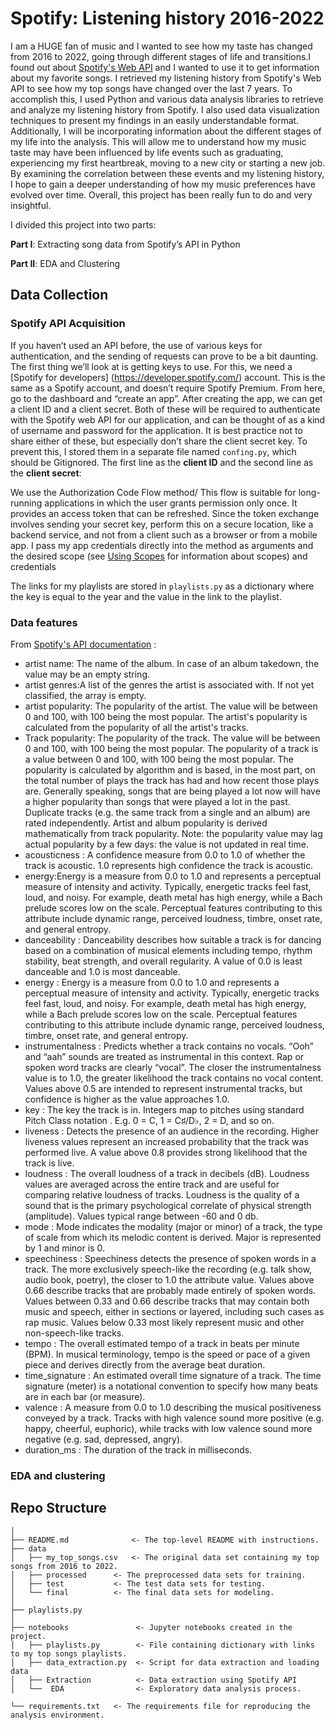 # Spotify: Listening history 2016-2022

I am a HUGE fan of music and I wanted to see how my taste has changed from 2016 to 2022, going through different stages of life 
and transitions.I found out about [Spotify's Web API](https://developer.spotify.com/documentation/web-api/) and
I wanted to use it to get information about my favorite songs. I retrieved my listening history from Spotify's Web API 
to see how my top songs have changed over the last 7 years.
To accomplish this, I used Python and various data analysis libraries to retrieve and analyze my listening history from Spotify.
I also used data visualization techniques to present my findings in an easily understandable format. Additionally, I will be incorporating 
information about the different stages of my life into the analysis. 
This will allow me to understand how my music taste may have been influenced by life events 
such as graduating, experiencing my first heartbreak, moving to a new city or starting a new job. 
By examining the correlation between these events and my listening history, I hope to gain a deeper understanding of how my 
music preferences have evolved over time. Overall, this project has been really fun to do and very insightful.

I divided this project into two parts:

**Part I**: Extracting song data from Spotify’s API in Python

**Part II**: EDA and Clustering

## Data Collection

### Spotify API Acquisition
If you haven’t used an API before, the use of various keys for authentication, 
and the sending of requests can prove to be a bit daunting. 
The first thing we’ll look at is getting keys to use. 
For this, we need a [Spotify for developers] (https://developer.spotify.com/) account. 
This is the same as a Spotify account, and doesn’t require Spotify Premium. 
From here, go to the dashboard and “create an app”. After creating the app, we can get a client ID and a client secret.
Both of these will be required to authenticate with the Spotify web API for our application, 
and can be thought of as a kind of username and password for the application. 
It is best practice not to share either of these, but especially don’t share the client secret key. 
To prevent this, I stored them in a separate file named `confing.py`, which should be Gitignored. The first line as the
**client ID** and the second line as the **client secret**:

We use the Authorization Code Flow method/ This flow is suitable for long-running applications in which the user grants permission 
only once. It provides an access token that can be refreshed. 
Since the token exchange involves sending your secret key, perform this on a secure location, 
like a backend service, and not from a client such as a browser or from a mobile app. I pass my app credentials directly into the method as arguments and
the desired scope (see [Using Scopes](https://developer.spotify.com/web-api/using-scopes/) for information about scopes) and credentials

The links for my playlists are stored in `playlists.py` 
as a dictionary where the key is equal to the year and the value in the link to the playlist.

### Data features
From [Spotify's API documentation](https://developer.spotify.com/documentation/web-api/reference/#/operations/get-track) :

* artist name: The name of the album. In case of an album takedown, the value may be an empty string.
* artist genres:A list of the genres the artist is associated with. If not yet classified, the array is empty.
* artist popularity: The popularity of the artist. The value will be between 0 and 100, with 100 being the most popular. The artist's popularity is calculated from the popularity of all the artist's tracks.
* Track popularity: The popularity of the track. The value will be between 0 and 100, with 100 being the most popular.
  The popularity of a track is a value between 0 and 100, with 100 being the most popular. The popularity is calculated by algorithm and is based, in the most part, on the total number of plays the track has had and how recent those plays are.
  Generally speaking, songs that are being played a lot now will have a higher popularity than songs that were played a lot in the past. Duplicate tracks (e.g. the same track from a single and an album) are rated independently. Artist and album popularity is derived mathematically from track popularity. Note: the popularity value may lag actual popularity by a few days: the value is not updated in real time.
* acousticness : A confidence measure from 0.0 to 1.0 of whether the track is acoustic. 1.0 represents high confidence the track is acoustic.
* energy:Energy is a measure from 0.0 to 1.0 and represents a perceptual measure of intensity and activity. Typically, energetic tracks feel fast, loud, and noisy. For example, death metal has high energy, while a Bach prelude scores low on the scale. Perceptual features contributing to this attribute include dynamic range, perceived loudness, timbre, onset rate, and general entropy.
* danceability : Danceability describes how suitable a track is for dancing based on a combination of musical elements including tempo, rhythm stability, beat strength, and overall regularity. A value of 0.0 is least danceable and 1.0 is most danceable.
* energy : Energy is a measure from 0.0 to 1.0 and represents a perceptual measure of intensity and activity. Typically, energetic tracks feel fast, loud, and noisy. For example, death metal has high energy, while a Bach prelude scores low on the scale. Perceptual features contributing to this attribute include dynamic range, perceived loudness, timbre, onset rate, and general entropy.
* instrumentalness : Predicts whether a track contains no vocals. “Ooh” and “aah” sounds are treated as instrumental in this context. Rap or spoken word tracks are clearly “vocal”. The closer the instrumentalness value is to 1.0, the greater likelihood the track contains no vocal content. Values above 0.5 are intended to represent instrumental tracks, but confidence is higher as the value approaches 1.0.
* key : The key the track is in. Integers map to pitches using standard Pitch Class notation . E.g. 0 = C, 1 = C♯/D♭, 2 = D, and so on.
* liveness : Detects the presence of an audience in the recording. Higher liveness values represent an increased probability that the track was performed live. A value above 0.8 provides strong likelihood that the track is live.
* loudness : The overall loudness of a track in decibels (dB). Loudness values are averaged across the entire track and are useful for comparing relative loudness of tracks. Loudness is the quality of a sound that is the primary psychological correlate of physical strength (amplitude). Values typical range between -60 and 0 db.
* mode : Mode indicates the modality (major or minor) of a track, the type of scale from which its melodic content is derived. Major is represented by 1 and minor is 0.
* speechiness : Speechiness detects the presence of spoken words in a track. The more exclusively speech-like the recording (e.g. talk show, audio book, poetry), the closer to 1.0 the attribute value. Values above 0.66 describe tracks that are probably made entirely of spoken words. Values between 0.33 and 0.66 describe tracks that may contain both music and speech, either in sections or layered, including such cases as rap music. Values below 0.33 most likely represent music and other non-speech-like tracks.
* tempo : The overall estimated tempo of a track in beats per minute (BPM). In musical terminology, tempo is the speed or pace of a given piece and derives directly from the average beat duration.
* time_signature : An estimated overall time signature of a track. The time signature (meter) is a notational convention to specify how many beats are in each bar (or measure).
* valence : A measure from 0.0 to 1.0 describing the musical positiveness conveyed by a track. Tracks with high valence sound more positive (e.g. happy, cheerful, euphoric), while tracks with low valence sound more negative (e.g. sad, depressed, angry).
* duration_ms : The duration of the track in milliseconds.

### EDA and clustering

## Repo Structure

```
│
├── README.md              <- The top-level README with instructions.
├── data
│   ├── my_top_songs.csv   <- The original data set containing my top songs from 2016 to 2022.
│   ├── processed      <- The preprocessed data sets for training.
│   ├── test           <- The test data sets for testing.
│   └── final          <- The final data sets for modeling.
│
├── playlists.py            
│
├── notebooks               <- Jupyter notebooks created in the project.
│   ├── playlists.py        <- File containing dictionary with links to my top songs playlists.
│   ├── data_extraction.py  <- Script for data extraction and loading data
│   ├── Extraction          <- Data extraction using Spotify API
│   └──  EDA                <- Exploratory data analysis process.

└── requirements.txt   <- The requirements file for reproducing the analysis environment.
```